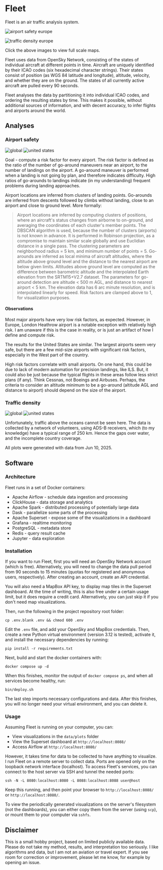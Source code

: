 # Fleet

Fleet is an air traffic analysis system.

![airport safety europe](https://github.com/user-attachments/assets/c96b7004-cbfb-4928-9e4a-82e278a98877)

![traffic density europe](https://github.com/user-attachments/assets/7e92ab66-40bb-48aa-a06d-a9c59c4fdea9)

Click the above images to view full scale maps.

Fleet uses data from OpenSky Network, consisting of the states of individual aircraft at different points in time.
Aircraft are uniquely identified by their ICAO codes (six hexadecimal character strings).
Their states consist of position (as WGS 84 latitude and longitude), altitude, velocity, and whether they are on the ground.
The states of all currently active aircraft are pulled every 90 seconds.

Fleet analyses the data by partitioning it into individual ICAO codes, and ordering the resulting states by time.
This makes it possible, without additional sources of information, and with decent accuracy, to infer flights and airports around the world.


## Analyses
### Airport safety
![global](https://github.com/user-attachments/assets/715ad3b6-e068-46ab-aeb2-92f0cdebb42b)
![united states](https://github.com/user-attachments/assets/8e3dff3c-2dfb-44a7-a050-748e185571e7)

Goal - compute a risk factor for every airport.
The risk factor is defined as the ratio of the number of go-around maneuvers near an airport, to the number of landings on the airport.
A go-around maneuver is performed when a landing is not going by plan, and therefore indicates difficulty.
High ratios of go-arounds to landings indicate (in my understanding) frequent problems during landing approaches.

Airport locations are inferred from clusters of landing points.
Go-arounds are inferred from descents followed by climbs without landing, close to an airport and close to ground level.
More formally:
> Airport locations are inferred by computing clusters of positions,
> where an aircraft's status changes from airborne to on-ground, and averaging the coordinates of each cluster's member points.
> The DBSCAN algorithm is used, because the number of clusters (airports) is not known in advance.
> It is performed in Robinson projection,
> as a compromise to maintain similar scale globally and use Euclidian distance in a single pass.
> The clustering parameters are neighborhood radius = 5 km, and minimum number of points = 5.
> Go-arounds are inferred as local minima of aircraft altitudes,
> where the altitude above ground level and the distance to the nearest airport are below given limits.
> Altitudes above ground level are computed as the difference between barometric altitude
> and the interpolated Earth elevation from the SRTM15+V2.7 dataset.
> The parameters for go-around detection are altitude < 500 m AGL, and distance to nearest airport < 5 km.
> The elevation data has 6 arc minute resolution, and is interpolated linearly for speed.
> Risk factors are clamped above to 1, for visualization purposes.

#### Observations
Most major airports have very low risk factors, as expected.
However, in Europe, London Heathrow airport is a notable exception with relatively high risk.
I am unaware if this is the case in reality, or is just an artifact of how I define and compute risk.

The results for the United States are similar.
The largest airports seem very safe, but there are a few mid-size airports with significant risk factors,
especially in the West part of the country.

High risk factors correlate with small airports.
On one hand, this could be due to lack of modern automation for precision landings, like ILS.
But, it could also be just because the typical flights in these areas follow less strict plans (if any).
Think Cessnas, not Boeings and Airbuses.
Perhaps, the criteria to consider an altitude minimum to be a go-around (altitude AGL and distance to airport)
should depend on the size of the airport.

### Traffic density
![global](https://github.com/user-attachments/assets/f70a4e80-6f10-40fa-b220-4c982c1dc14c)
![united states](https://github.com/user-attachments/assets/3770af53-62da-4769-a4c5-1dedb4374562)

Unfortunately, traffic above the oceans cannot be seen here.
The data is collected by a network of volunteers, using ADS-B receivers, which (to my knowledge) have a typical range of 250 km.
Hence the gaps over water, and the incomplete country coverage.

All plots were generated with data from Jun 10, 2025.


## Software
### Architecture
Fleet runs in a set of Docker containers:
* Apache Airflow - schedule data ingestion and processing
* ClickHouse - data storage and analytics
* Apache Spark - distributed processing of potentially large data
* Dask - parallelize some parts of the processing
* Apache Superset - expose some of the visualizations in a dashboard
* Grafana - realtime monitoring
* PostgreSQL - metadata store
* Redis - query result cache
* Jupyter - data exploration


### Installation
If you want to run Fleet, first you will need an OpenSky Network account (which is free).
Alternatively, you will need to change the data pull period from 90 seconds to 15 minutes
(quotas for registered and anonymous users, respectively).
After creating an account, create an API credential.

You will also need a MapBox API key, to display map tiles in the Superset dashboard.
At the time of writing, this is also free under a certain usage limit, but it does require a credit card.
Alternatively, you can just skip it if you don't need map visualizations.

Then, run the following in the project repository root folder:
```shell
cp .env.blank .env && chmod 600 .env
```
Edit the `.env` file, and add your OpenSky and MapBox credentials.
Then, create a new Python virtual environment (version 3.12 is tested), activate it,
and install the necessary dependencies by running:
```shell
pip install -r requirements.txt
```
Next, build and start the docker containers with:
```shell
docker compose up -d
```
When this finishes, monitor the output of `docker compose ps`, and when all services become healthy, run:
```shell
bin/deploy.sh
```
The last step imports necessary configurations and data.
After this finishes, you will no longer need your virtual environment, and you can delete it.

### Usage
Assuming Fleet is running on your computer, you can:
* View visualizations in the `data/plots` folder
* View the Superset dashboard at `http://localhost:8088/`
* Access Airflow at `http://localhost:8080/`

However, it takes time for data to be collected to have anything to visualize.
I run Fleet on a remote server to collect data.
Ports are opened only on the loopback network interface (localhost).
To access Fleet's services, you can connect to the host server via SSH and tunnel the needed ports:
```shell
ssh -N -L 8080:localhost:8080 -L 8088:localhost:8088 user@host
```
Keep this running, and then point your browser to `http://localhost:8088/` or `http://localhost:8080/`.

To view the periodically generated visualizations on the server's filesystem (not the dashboards),
you can either copy them from the server (using `scp`), or mount them to your computer via `sshfs`.


## Disclaimer
This is a small hobby project, based on limited publicly available data.
Please do not take my method, results, and interpretation too seriously.
I like algorithms and data, but I am not an aviation or travel expert.
If you see room for correction or improvement, please let me know, for example by opening an issue.
